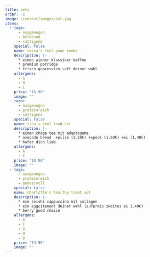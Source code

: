 ```yaml
---
title: sets
order: -1
image: /content/images/set.jpg
items:
  - tags:
      - ausgewogen
      - belebend
      - sättigend
    special: false
    name: tessa's feel good combi
    description: |-
      * einen wiener klassiker kaffee
      * premium porridge
      * frisch gepressten saft deiner wahl
    allergens:
      - G
      - H
      - L
    price: "16.90"
    image: ""
  - tags:
      - ausgewogen
      - proteinreich
      - sättigend
    special: false
    name: tina's soul food set
    description: |-
      * einen chaga tee mit adaptogene
      * avocado bread  +pilze (1.50€) +speck (1.90€) +ei (1.40€)
      * hafer dich lieb
    allergens:
      - A
      - C
    price: "18.90"
    image: ""
  - tags:
      - ausgewogen
      - proteinreich
      - genussvoll
    special: false
    name: charlotte's healthy treat set
    description: |-
      * ein reishi cappuccino mit collagen
      * ein eggcitement deiner wahl (aufpreis zweites ei 1.40€)
      * berry good choice
    allergens:
      - A
      - C
      - G
      - H
      - D
    price: "19.50"
    image: ""
---
```

